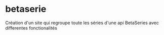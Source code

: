 # betaserie
 Création d'un site qui regroupe toute les séries d'une api BetaSeries avec differentes fonctionalités
